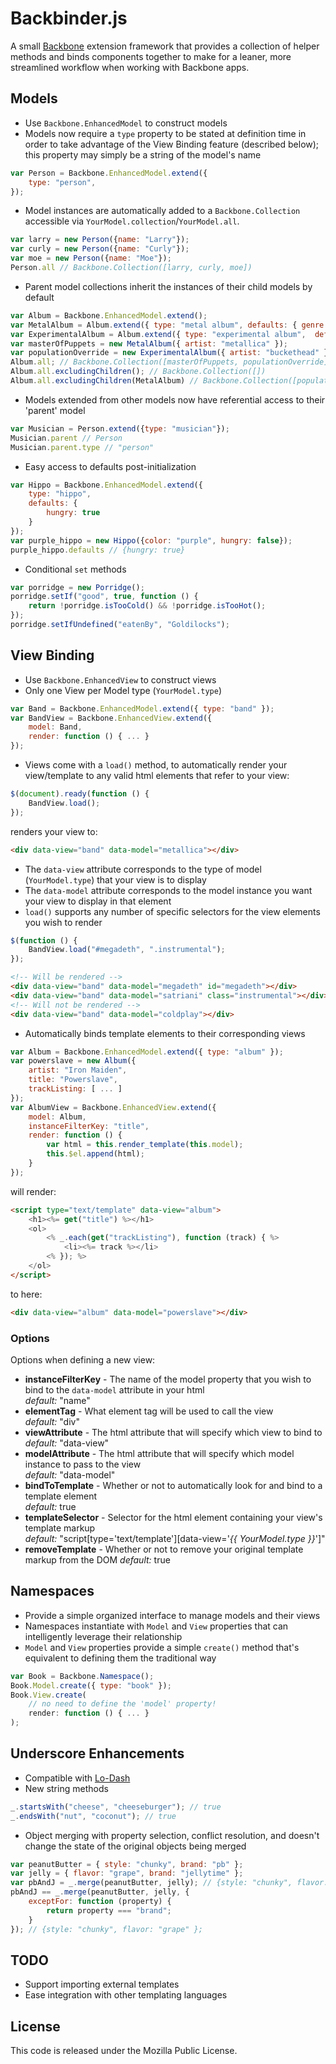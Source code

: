 # Backbinder.js

A small [Backbone](http://backbonejs.org) extension framework that provides a collection of helper methods and binds components together 
to make for a leaner, more streamlined workflow when working with Backbone apps.


## Models
- Use `Backbone.EnhancedModel` to construct models
- Models now require a `type` property to be stated at definition time in order to take advantage of the
View Binding feature (described below); this property may simply be a string of the model's name

```javascript
var Person = Backbone.EnhancedModel.extend({
    type: "person",
});
```

- Model instances are automatically added to a `Backbone.Collection` accessible via `YourModel.collection`/`YourModel.all`.

```javascript
var larry = new Person({name: "Larry"});
var curly = new Person({name: "Curly"});
var moe = new Person({name: "Moe"});
Person.all // Backbone.Collection([larry, curly, moe])
```

- Parent model collections inherit the instances of their child models by default

```javascript
var Album = Backbone.EnhancedModel.extend();
var MetalAlbum = Album.extend({ type: "metal album", defaults: { genre: "metal" } });
var ExperimentalAlbum = Album.extend({ type: "experimental album",  defaults: ( genre: "experimental" ) });
var masterOfPuppets = new MetalAlbum({ artist: "metallica" });
var populationOverride = new ExperimentalAlbum({ artist: "buckethead" });
Album.all; // Backbone.Collection([masterOfPuppets, populationOverride])
Album.all.excludingChildren(); // Backbone.Collection([])
Album.all.excludingChildren(MetalAlbum) // Backbone.Collection([populationOverride])
```

- Models extended from other models now have referential access to their 'parent' model

```javascript
var Musician = Person.extend({type: "musician"});
Musician.parent // Person
Musician.parent.type // "person"
```

- Easy access to defaults post-initialization

```javascript
var Hippo = Backbone.EnhancedModel.extend({
    type: "hippo",
    defaults: {
        hungry: true
    }
});
var purple_hippo = new Hippo({color: "purple", hungry: false});
purple_hippo.defaults // {hungry: true}
```

- Conditional `set` methods

```javascript
var porridge = new Porridge();
porridge.setIf("good", true, function () {
    return !porridge.isTooCold() && !porridge.isTooHot();
});
porridge.setIfUndefined("eatenBy", "Goldilocks");
```

## View Binding
- Use `Backbone.EnhancedView` to construct views
- Only one View per Model type (`YourModel.type`)

```javascript
var Band = Backbone.EnhancedModel.extend({ type: "band" });
var BandView = Backbone.EnhancedView.extend({
    model: Band,
    render: function () { ... }
});
```

- Views come with a `load()` method, to automatically render your view/template to any valid html elements that refer
to your view:

```javascript
$(document).ready(function () {
    BandView.load();
});
```

renders your view to:

```html
<div data-view="band" data-model="metallica"></div>
```

- The `data-view` attribute corresponds to the type of model (`YourModel.type`) that your view is to display
- The `data-model` attribute corresponds to the model instance you want your view to display in that element
- `load()` supports any number of specific selectors for the view elements you wish to render

```javascript
$(function () {
    BandView.load("#megadeth", ".instrumental");
});
```

```html
<!-- Will be rendered -->
<div data-view="band" data-model="megadeth" id="megadeth"></div>
<div data-view="band" data-model="satriani" class="instrumental"></div>
<!-- Will not be rendered -->
<div data-view="band" data-model="coldplay"></div>
```

- Automatically binds template elements to their corresponding views

```javascript
var Album = Backbone.EnhancedModel.extend({ type: "album" });
var powerslave = new Album({
    artist: "Iron Maiden",
    title: "Powerslave",
    trackListing: [ ... ]
});
var AlbumView = Backbone.EnhancedView.extend({
    model: Album,
    instanceFilterKey: "title",
    render: function () {
        var html = this.render_template(this.model);
        this.$el.append(html);
    }
});
```

will render:

```html
<script type="text/template" data-view="album">
    <h1><%= get("title") %></h1>
    <ol>
        <% _.each(get("trackListing"), function (track) { %>
            <li><%= track %></li>
        <% }); %>
    </ol>
</script>
```

to here:

```html
<div data-view="album" data-model="powerslave"></div>
```

### Options
Options when defining a new view:  
- **instanceFilterKey** - The name of the model property that you wish to bind to the `data-model` attribute in your html  
  _default:_ "name"  
- **elementTag** - What element tag will be used to call the view  
  _default:_ "div"  
- **viewAttribute** - The html attribute that will specify which view to bind to  
  _default:_ "data-view"  
- **modelAttribute** - The html attribute that will specify which model instance to pass to the view  
  _default:_ "data-model"  
- **bindToTemplate** - Whether or not to automatically look for and bind to a template element  
  _default:_ true  
- **templateSelector** - Selector for the html element containing your view's template markup  
  _default:_ "script[type='text/template']\[data-view='_{{ YourModel.type }}_']"  
- **removeTemplate** - Whether or not to remove your original template markup from the DOM
  _default:_ true  


## Namespaces
- Provide a simple organized interface to manage models and their views
- Namespaces instantiate with `Model` and `View` properties that can intelligently leverage their relationship
- `Model` and `View` properties provide a simple `create()` method that's equivalent to defining them the traditional way

```javascript
var Book = Backbone.Namespace();
Book.Model.create({ type: "book" });
Book.View.create(
    // no need to define the 'model' property!
    render: function () { ... }
);
```

## Underscore Enhancements
- Compatible with [Lo-Dash](https://github.com/bestiejs/lodash)
- New string methods

```javascript
_.startsWith("cheese", "cheeseburger"); // true
_.endsWith("nut", "coconut"); // true
```

- Object merging with property selection, conflict resolution, and doesn't change the state 
of the original objects being merged

```javascript
var peanutButter = { style: "chunky", brand: "pb" };
var jelly = { flavor: "grape", brand: "jellytime" };
var pbAndJ = _.merge(peanutButter, jelly); // {style: "chunky", flavor: "grape", brand: "pb" };
pbAndJ == _.merge(peanutButter, jelly, {
    exceptFor: function (property) {
        return property === "brand";
    }
}); // {style: "chunky", flavor: "grape" };
```

## TODO
- Support importing external templates
- Ease integration with other templating languages


## License
This code is released under the Mozilla Public License.
